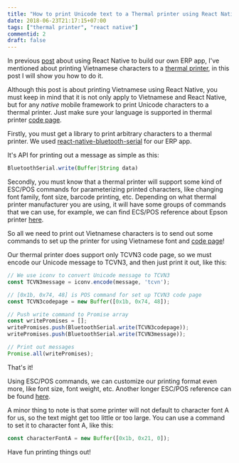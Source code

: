 ```yaml
---
title: "How to print Unicode text to a Thermal printer using React Native"
date: 2018-06-23T21:17:15+07:00
tags: ["thermal printer", "react native"]
commentid: 2
draft: false
---
```


In previous [post][1] about using React Native to build our own ERP app, I've
mentioned about printing Vietnamese characters to a [thermal printer][2], in
this post I will show you how to do it.

Although this post is about printing Vietnamese using React Native, you must
keep in mind that it is not only apply to Vietnamese and React Native, but
for any _native_ mobile framework to print Unicode characters to a thermal
printer. Just make sure your language is supported in thermal printer [code
page][5].

Firstly, you must get a library to print arbitrary characters to a thermal
printer. We used [react-native-bluetooth-serial][3] for our ERP app.

It's API for printing out a message as simple as this:

```javascript
BluetoothSerial.write(Buffer|String data)
```

Secondly, you must know that a thermal printer will support some kind of
ESC/POS commands for parameterizing printed characters, like changing
font family, font size, barcode printing, etc. Depending on what thermal
printer manufacturer you are using, it will have some groups of commands that
we can use, for example, we can find ECS/POS reference about Epson printer
[here][4].

So all we need to print out Vietnamese characters is to send out some
commands to set up the printer for using Vietnamese font and [code page][5]!

Our thermal printer does support only TCVN3 code page, so we must encode our
Unicode message to TCVN3, and then just print it out, like this:

```javascript
// We use iconv to convert Unicode message to TCVN3
const TCVN3message = iconv.encode(message, 'tcvn');

// [0x1b, 0x74, 48] is POS command for set up TCVN3 code page
const TCVN3codepage = new Buffer([0x1b, 0x74, 48]);

// Push write command to Promise array
const writePromises = [];
writePromises.push(BluetoothSerial.write(TCVN3codepage));
writePromises.push(BluetoothSerial.write(TCVN3message));

// Print out messages
Promise.all(writePromises);
```

That's it!

Using ESC/POS commands, we can customize our printing format even more, like
font size, font weight, etc. Another longer ESC/POS reference can be found
[here][6].

A minor thing to note is that some printer will not default to character font
A for us, so the text might get too little or too large. You can use a command
to set it to character font A, like this:


```javascript
const characterFontA = new Buffer([0x1b, 0x21, 0]);
```

Have fun printing things out!


[1]: /posts/building-erp-using-django-react-native
[2]: https://en.wikipedia.org/wiki/Thermal_printing
[3]: https://github.com/rusel1989/react-native-bluetooth-serial
[4]: http://content.epson.de/fileadmin/content/files/RSD/downloads/escpos.pdf
[5]: https://en.wikipedia.org/wiki/Code_page
[6]: http://www.aures-support.fr/DATA/utility/Commande%20ESCPOS.pdf
